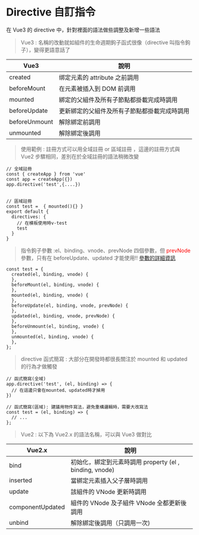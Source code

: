 # Directive 自訂指令

在 Vue3 的 directive 中，針對裡面的語法做些調整及新增一些語法

> Vue3 : 名稱的改動就如組件的生命週期鉤子函式很像（directive 叫指令鉤子），變得更語意話了

| Vue3          | 說明                                         |
| ------------- | -------------------------------------------- |
| created       | 绑定元素的 attribute 之前調用                |
| beforeMount   | 在元素被插入到 DOM 前调用                    |
| mounted       | 綁定的父組件及所有子節點都掛載完成時調用     |
| beforeUpdate  | 更新綁定的父組件及所有子節點都掛載完成時調用 |
| beforeUnmount | 解除綁定前調用                               |
| unmounted     | 解除綁定後調用                               |

> 使用範例 : 註冊方式可以用全域註冊 or 區域註冊 ，這邊的註冊方式與 Vue2 步驟相同，差別在於全域註冊的語法稍微改變

```javascript=
// 全域註冊
const { createApp } from 'vue'
const app = createApp({})
app.directive('test',{....})


// 區域註冊
const test =  { mounted(){} }
export default {
  directives: {
    // 在模板使用時v-test
    test
  }
}

```

> 指令鉤子參數 :el、binding、vnode、prevNode 四個參數，但 <span style="color:red;">prevNode</span>參數，只有在 beforeUpdate、updated 才能使用!! [參數的詳細資訊](https://staging-cn.vuejs.org/guide/reusability/custom-directives.html#directive-hooks)

```javascript=
const test = {
  created(el, binding, vnode) {
  },
  beforeMount(el, binding, vnode) {
  },
  mounted(el, binding, vnode) {
  },
  beforeUpdate(el, binding, vnode, prevNode) {
  },
  updated(el, binding, vnode, prevNode) {
  },
  beforeUnmount(el, binding, vnode) {
  },
  unmounted(el, binding, vnode) {
  },
};
```

> directive 函式簡寫 : 大部分在開發時都很長關注於 mounted 和 updated 的行為才做觸發

```javascript=
// 函式簡寫(全域)
app.directive('test', (el, binding) => {
  // 在這邊只會在mounted、updated時才掉用
})

// 函式簡寫(區域): 建議用物件寫法，避免重構邏輯時，需要大改寫法
const test = (el, binding) => {
  // ...
};
```

> Vue2 : 以下為 Vue2.x 的語法名稱，可以與 Vue3 做對比

| Vue2.x           | 說明                                                    |
| ---------------- | ------------------------------------------------------- |
| bind             | 初始化，綁定到元素時調用 property (el , binding, vnode) |
| inserted         | 當綁定元素插入父子層時調用                              |
| update           | 該組件的 VNode 更新時調用                               |
| componentUpdated | 組件的 VNode 及子組件 VNode 全都更新後調用              |
| unbind           | 解除綁定後調用（只調用一次)                             |
